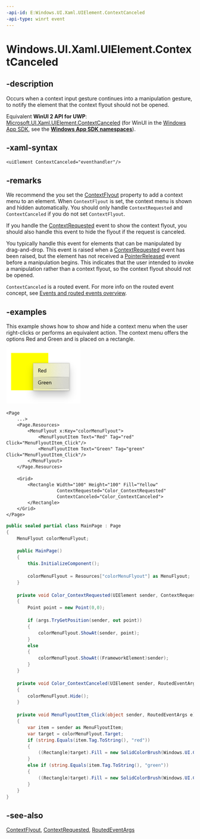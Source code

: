 ```yaml
---
-api-id: E:Windows.UI.Xaml.UIElement.ContextCanceled
-api-type: winrt event
---
```


<!-- Event syntax
public event Windows.Foundation.TypedEventHandler ContextCanceled<Windows.UI.Xaml.UIElement,  Windows.UI.Xaml.RoutedEventArgs>
-->

# Windows.UI.Xaml.UIElement.ContextCanceled

## -description

Occurs when a context input gesture continues into a manipulation gesture, to notify the element that the context flyout should not be opened.

Equivalent **WinUI 2 API for UWP**: [Microsoft.UI.Xaml.UIElement.ContextCanceled](/windows/winui/api/microsoft.ui.xaml.uielement.contextcanceled) (for WinUI in the [Windows App SDK](/windows/apps/windows-app-sdk/), see the **[Windows App SDK namespaces](/windows/windows-app-sdk/api/winrt/)**).

## -xaml-syntax

```xaml
<uiElement ContextCanceled="eventhandler"/>
```

## -remarks

We recommend the you set the [ContextFlyout](uielement_contextflyout.md) property to add a context menu to an element. When `ContextFlyout` is set, the context menu is shown and hidden automatically. You should only handle `ContextRequested` and `ContextCanceled` if you do not set `ContextFlyout`.

If you handle the [ContextRequested](uielement_contextrequested.md) event to show the context flyout, you should also handle this event to hide the flyout if the request is canceled.

You typically handle this event for elements that can be manipulated by drag-and-drop. This event is raised when a [ContextRequested](uielement_contextrequested.md) event has been raised, but the element has not received a [PointerReleased](uielement_pointerreleased.md) event before a manipulation begins. This indicates that the user intended to invoke a manipulation rather than a context flyout, so the context flyout should not be opened.

`ContextCanceled` is a routed event. For more info on the routed event concept, see [Events and routed events overview](/windows/uwp/xaml-platform/events-and-routed-events-overview).

## -examples

This example shows how to show and hide a context menu when the user right-clicks or performs an equivalent action. The context menu offers the options Red and Green and is placed on a rectangle.

<img alt="A context menu showing the options red and green" src="images/context-menu-colors.png" />

```xaml
<Page
    ...>
    <Page.Resources>
        <MenuFlyout x:Key="colorMenuFlyout">
            <MenuFlyoutItem Text="Red" Tag="red" Click="MenuFlyoutItem_Click"/>
            <MenuFlyoutItem Text="Green" Tag="green" Click="MenuFlyoutItem_Click"/>
        </MenuFlyout>
    </Page.Resources>

    <Grid>
        <Rectangle Width="100" Height="100" Fill="Yellow"
                   ContextRequested="Color_ContextRequested" 
                   ContextCanceled="Color_ContextCanceled">
        </Rectangle>
    </Grid>
</Page>
```

```csharp
public sealed partial class MainPage : Page
{
    MenuFlyout colorMenuFlyout;

    public MainPage()
    {
        this.InitializeComponent();

        colorMenuFlyout = Resources["colorMenuFlyout"] as MenuFlyout;
    }

    private void Color_ContextRequested(UIElement sender, ContextRequestedEventArgs args)
    {
        Point point = new Point(0,0);

        if (args.TryGetPosition(sender, out point))
        {
            colorMenuFlyout.ShowAt(sender, point);
        }
        else
        {
            colorMenuFlyout.ShowAt((FrameworkElement)sender);
        }
    }

    private void Color_ContextCanceled(UIElement sender, RoutedEventArgs args)
    {
        colorMenuFlyout.Hide();
    }

    private void MenuFlyoutItem_Click(object sender, RoutedEventArgs e)
    {
        var item = sender as MenuFlyoutItem;
        var target = colorMenuFlyout.Target;
        if (string.Equals(item.Tag.ToString(), "red"))
        {
            ((Rectangle)target).Fill = new SolidColorBrush(Windows.UI.Colors.Red);
        }
        else if (string.Equals(item.Tag.ToString(), "green"))
        {
            ((Rectangle)target).Fill = new SolidColorBrush(Windows.UI.Colors.Green);
        }
    }
}
```

## -see-also

[ContextFlyout](uielement_contextflyout.md), [ContextRequested](uielement_contextrequested.md), [RoutedEventArgs](routedeventargs.md)
